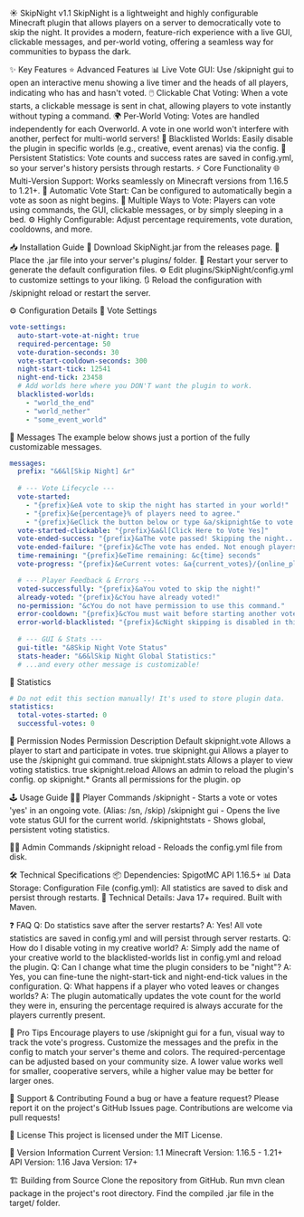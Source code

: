 

☀️ SkipNight v1.1
SkipNight is a lightweight and highly configurable Minecraft plugin that allows players on a server to democratically vote to skip the night. It provides a modern, feature-rich experience with a live GUI, clickable messages, and per-world voting, offering a seamless way for communities to bypass the dark.

✨ Key Features
⭐ Advanced Features
📊 Live Vote GUI: Use /skipnight gui to open an interactive menu showing a live timer and the heads of all players, indicating who has and hasn't voted.
🖱️ Clickable Chat Voting: When a vote starts, a clickable message is sent in chat, allowing players to vote instantly without typing a command.
🌍 Per-World Voting: Votes are handled independently for each Overworld. A vote in one world won't interfere with another, perfect for multi-world servers!
🚫 Blacklisted Worlds: Easily disable the plugin in specific worlds (e.g., creative, event arenas) via the config.
💾 Persistent Statistics: Vote counts and success rates are saved in config.yml, so your server's history persists through restarts.
⚡ Core Functionality
🌐 Multi-Version Support: Works seamlessly on Minecraft versions from 1.16.5 to 1.21+.
🌅 Automatic Vote Start: Can be configured to automatically begin a vote as soon as night begins.
🛌 Multiple Ways to Vote: Players can vote using commands, the GUI, clickable messages, or by simply sleeping in a bed.
⚙️ Highly Configurable: Adjust percentage requirements, vote duration, cooldowns, and more.

📥 Installation Guide
🔽 Download SkipNight.jar from the releases page.
📂 Place the .jar file into your server's plugins/ folder.
🔄 Restart your server to generate the default configuration files.
⚙️ Edit plugins/SkipNight/config.yml to customize settings to your liking.
🔃 Reload the configuration with /skipnight reload or restart the server.

⚙️ Configuration Details
🌙 Vote Settings
```yaml
vote-settings:
  auto-start-vote-at-night: true
  required-percentage: 50
  vote-duration-seconds: 30
  vote-start-cooldown-seconds: 300
  night-start-tick: 12541
  night-end-tick: 23458
  # Add worlds here where you DON'T want the plugin to work.
  blacklisted-worlds:
    - "world_the_end"
    - "world_nether"
    - "some_event_world"
```

💬 Messages
The example below shows just a portion of the fully customizable messages.
```yaml
messages:
  prefix: "&6&l[Skip Night] &r"
  
  # --- Vote Lifecycle ---
  vote-started:
    - "{prefix}&eA vote to skip the night has started in your world!"
    - "{prefix}&e{percentage}% of players need to agree."
    - "{prefix}&eClick the button below or type &a/skipnight&e to vote!"
  vote-started-clickable: "{prefix}&a&l[Click Here to Vote Yes]"
  vote-ended-success: "{prefix}&aThe vote passed! Skipping the night..."
  vote-ended-failure: "{prefix}&cThe vote has ended. Not enough players voted..."
  time-remaining: "{prefix}&eTime remaining: &c{time} seconds"
  vote-progress: "{prefix}&eCurrent votes: &a{current_votes}/{online_players} &e- Need {percentage}%"

  # --- Player Feedback & Errors ---
  voted-successfully: "{prefix}&aYou voted to skip the night!"
  already-voted: "{prefix}&cYou have already voted!"
  no-permission: "&cYou do not have permission to use this command."
  error-cooldown: "{prefix}&cYou must wait before starting another vote!"
  error-world-blacklisted: "{prefix}&cNight skipping is disabled in this world."
  
  # --- GUI & Stats ---
  gui-title: "&8Skip Night Vote Status"
  stats-header: "&6&lSkip Night Global Statistics:"
  # ...and every other message is customizable!
```

💾 Statistics
```yaml
# Do not edit this section manually! It's used to store plugin data.
statistics:
  total-votes-started: 0
  successful-votes: 0
```

🔑 Permission Nodes
Permission	Description	Default
skipnight.vote	Allows a player to start and participate in votes.	true
skipnight.gui	Allows a player to use the /skipnight gui command.	true
skipnight.stats	Allows a player to view voting statistics.	true
skipnight.reload	Allows an admin to reload the plugin's config.	op
skipnight.*	Grants all permissions for the plugin.	op

🕹️ Usage Guide
👨‍💻 Player Commands
/skipnight - Starts a vote or votes 'yes' in an ongoing vote. (Alias: /sn, /skip)
/skipnight gui - Opens the live vote status GUI for the current world.
/skipnightstats - Shows global, persistent voting statistics.

👨‍💼 Admin Commands
/skipnight reload - Reloads the config.yml file from disk.

🛠️ Technical Specifications
📦 Dependencies:
SpigotMC API 1.16.5+
📊 Data Storage:
Configuration File (config.yml): All statistics are saved to disk and persist through restarts.
🔧 Technical Details:
Java 17+ required.
Built with Maven.

❓ FAQ
Q: Do statistics save after the server restarts?
A: Yes! All vote statistics are saved in config.yml and will persist through server restarts.
Q: How do I disable voting in my creative world?
A: Simply add the name of your creative world to the blacklisted-worlds list in config.yml and reload the plugin.
Q: Can I change what time the plugin considers to be "night"?
A: Yes, you can fine-tune the night-start-tick and night-end-tick values in the configuration.
Q: What happens if a player who voted leaves or changes worlds?
A: The plugin automatically updates the vote count for the world they were in, ensuring the percentage required is always accurate for the players currently present.

🌟 Pro Tips
Encourage players to use /skipnight gui for a fun, visual way to track the vote's progress.
Customize the messages and the prefix in the config to match your server's theme and colors.
The required-percentage can be adjusted based on your community size. A lower value works well for smaller, cooperative servers, while a higher value may be better for larger ones.

🤝 Support & Contributing
Found a bug or have a feature request? Please report it on the project's GitHub Issues page. Contributions are welcome via pull requests!

📜 License
This project is licensed under the MIT License.

📌 Version Information
Current Version: 1.1
Minecraft Version: 1.16.5 - 1.21+
API Version: 1.16
Java Version: 17+

🏗️ Building from Source
Clone the repository from GitHub.
Run mvn clean package in the project's root directory.
Find the compiled .jar file in the target/ folder.

